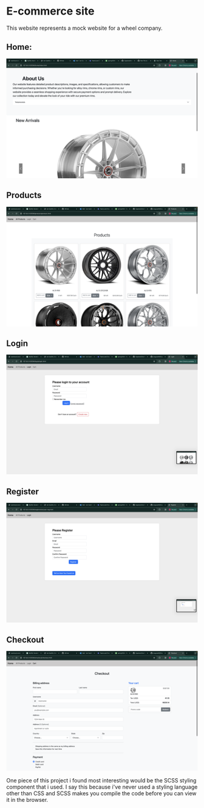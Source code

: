 # E-commerce site
This website represents a mock website for a wheel company.

## Home:
<img src="/images/homePage.jpeg">
 
## Products
<img src="/images/products.jpeg">

## Login
<img src="/images/login.jpeg">

## Register
<img src="/images/register.jpeg">

## Checkout
<img src="/images/Cart.jpeg">

One piece of this project i found most interesting would be the SCSS styling component that i used. I say this because i've never used a styling language other than CSS and SCSS makes you compile the code before you can view it in the browser.